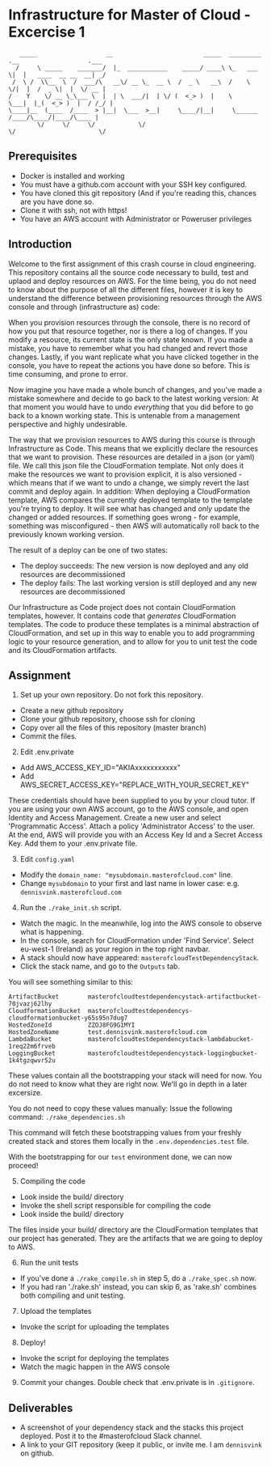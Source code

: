 # Infrastructure for Master of Cloud - Excercise 1

```
   _____                   __                         _____  _________ .__                   .___
  /     \ _____    _______/  |_  ___________    _____/ ____\ \_   ___ \|  |   ____  __ __  __| _/
 /  \ /  \\__  \  /  ___/\   __\/ __ \_  __ \  /  _ \   __\  /    \  \/|  |  /  _ \|  |  \/ __ | 
/    Y    \/ __ \_\___ \  |  | \  ___/|  | \/ (  <_> )  |    \     \___|  |_(  <_> )  |  / /_/ | 
\____|__  (____  /____  > |__|  \___  >__|     \____/|__|     \______  /____/\____/|____/\____ | 
        \/     \/     \/            \/                               \/                       \/ 
```

## Prerequisites

- Docker is installed and working
- You must have a github.com account with your SSH key configured.
- You have cloned this git repository (And if you're reading this, chances are you have done so.
- Clone it with ssh, not with https!
- You have an AWS account with Administrator or Poweruser privileges

## Introduction

Welcome to the first assignment of this crash course in cloud engineering. This repository
contains all the source code necessary to build, test and uplaod and deploy resources on AWS.
For the time being, you do not need to know about the purpose of all the different files,
however it is key to understand the difference between provisioning resources through the
AWS console and through (infrastructure as) code:

When you provision resources through the console, there is no record of how you put that
resource together, nor is there a log of changes. If you modify a resource, its current
state is the only state known. If you made a mistake, you have to remember what you had
changed and revert those changes. Lastly, if you want replicate what you have clicked
together in the console, you have to repeat the actions you have done so before. This
is time consuming, and prone to error.

Now imagine you have made a whole bunch of changes, and you've made a mistake somewhere
and decide to go back to the latest working version: At that moment you would have to
undo _everything_ that you did before to go back to a known working state. This is
untenable from a management perspective and highly undesirable.

The way that we provision resources to AWS during this course is through Infrastructure
as Code. This means that we explicitly declare the resources that we want to provision.
These resources are detailed in a json (or yaml) file. We call this json file the
CloudFormation template. Not only does it make the resources we want to provision
explicit, it is also versioned - which means that if we want to undo a change, we simply
revert the last commit and deploy again. In addition: When deploying a CloudFormation
template, AWS compares the currently deployed template to the template you're trying
to deploy. It will see what has changed and _only_ update the changed or added resources.
If something goes wrong - for example, something was misconfigured - then AWS will
automatically roll back to the previously known working version.

The result of a deploy can be one of two states:
- The deploy succeeds: The new version is now deployed and any old resources are decommissioned
- The deploy fails: The last working version is still deployed and any new resources are decommissioned

Our Infrastructure as Code project does not contain CloudFormation templates, however.
It contains code that _generates_ CloudFormation templates. The code to produce these
templates is a minimal abstraction of CloudFormation, and set up in this way to enable you
to add programming logic to your resource generation, and to allow for you to unit test
the code and its CloudFormation artifacts.

## Assignment

1. Set up your own repository. Do not fork this repository.
- Create a new github repository
- Clone your github repository, choose ssh for cloning
- Copy over all the files of this repository (master branch)
- Commit the files.

2. Edit .env.private
- Add AWS_ACCESS_KEY_ID="AKIAxxxxxxxxxxx"
- Add AWS_SECRET_ACCESS_KEY="REPLACE_WITH_YOUR_SECRET_KEY"

These credentials should have been supplied to you by your cloud tutor. If you are using
your own AWS account, go to the AWS console, and open Identity and Access Management.
Create a new user and select 'Programmatic Access'. Attach a policy 'Administrator Access'
to the user. At the end, AWS will provide you with an Access Key Id and a Secret Access Key.
Add them to your .env.private file.

3. Edit `config.yaml`
- Modify the `domain_name: "mysubdomain.masterofcloud.com"` line.
- Change `mysubdomain` to your first and last name in lower case: e.g. `dennisvink.masterofcloud.com`

4. Run the `./rake_init.sh` script. 
- Watch the magic. In the meanwhile, log into the AWS console to observe what is happening.
- In the console, search for CloudFormation under 'Find Service'. Select eu-west-1 (Ireland) as your region in the top right navbar.
- A stack should now have appeared: `masterofcloudTestDependencyStack`.
- Click the stack name, and go to the `Outputs` tab.

You will see something similar to this:

```
ArtifactBucket        masterofcloudtestdependencystack-artifactbucket-70jvazj62lhy
CloudformationBucket  masterofcloudtestdependencys-cloudformationbucket-y65s95n7dug7
HostedZoneId          ZZOJ8FG9G1MYI
HostedZoneName        test.dennisvink.masterofcloud.com
LambdaBucket          masterofcloudtestdependencystack-lambdabucket-1req22m6frveb
LoggingBucket         masterofcloudtestdependencystack-loggingbucket-1k4tgzqwvr52u
```

These values contain all the bootstrapping your stack will need for now. You do not
need to know what they are right now. We'll go in depth in a later excersize.

You do not need to copy these values manually: Issue the following command: `./rake_dependencies.sh`

This command will fetch these bootstrapping values from your freshly created stack
and stores them locally in the `.env.dependencies.test` file.

With the bootstrapping for our `test` environment done, we can now proceed!

5. Compiling the code
- Look inside the build/ directory
- Invoke the shell script responsible for compiling the code
- Look inside the build/ directory

The files inside your build/ directory are the CloudFormation templates that our
project has generated. They are the artifacts that we are going to deploy to AWS.

6. Run the unit tests
- If you've done a `./rake_compile.sh` in step 5, do a `./rake_spec.sh` now.
- If you had ran './rake.sh' instead, you can skip 6, as 'rake.sh' combines both compiling and unit testing.
 
7. Upload the templates
- Invoke the script for uploading the templates

8. Deploy!
- Invoke the script for deploying the templates
- Watch the magic happen in the AWS console

9. Commit your changes. Double check that .env.private is in `.gitignore`.

## Deliverables

- A screenshot of your dependency stack and the stacks this project deployed. Post it to the #masterofcloud Slack channel.
- A link to your GIT repository (keep it public, or invite me. I am `dennisvink` on github.

